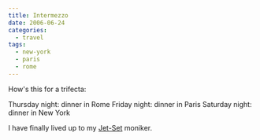 ```yaml
---
title: Intermezzo
date: 2006-06-24
categories:
  - travel
tags:
  - new-york
  - paris
  - rome
---
```

How's this for a trifecta:

Thursday night: dinner in Rome Friday night: dinner in Paris Saturday night: dinner in New York

I have finally lived up to my [Jet-Set](http://www.thecanadianencyclopedia.com/index.cfm?PgNm=TCE&Params=U1ARTU0003748) moniker.
